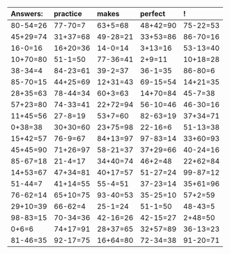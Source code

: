 | Answers: | practice | makes | perfect | ! |
| :--- | :--- | :--- | :--- | :--- |
| 80-54=26 | 77-70=7 | 63+5=68 | 48+42=90 | 75-22=53 | 
| 45+29=74 | 31+37=68 | 49-28=21 | 33+53=86 | 86-70=16 | 
| 16-0=16 | 16+20=36 | 14-0=14 | 3+13=16 | 53-13=40 | 
| 10+70=80 | 51-1=50 | 77-36=41 | 2+9=11 | 10+18=28 | 
| 38-34=4 | 84-23=61 | 39-2=37 | 36-1=35 | 86-80=6 | 
| 85-70=15 | 44+25=69 | 12+31=43 | 69-15=54 | 14+21=35 | 
| 28+35=63 | 78-44=34 | 60+3=63 | 14+70=84 | 45-7=38 | 
| 57+23=80 | 74-33=41 | 22+72=94 | 56-10=46 | 46-30=16 | 
| 11+45=56 | 27-8=19 | 53+7=60 | 82-63=19 | 37+34=71 | 
| 0+38=38 | 30+30=60 | 23+75=98 | 22-16=6 | 51-13=38 | 
| 15+42=57 | 76-9=67 | 84+13=97 | 97-83=14 | 33+60=93 | 
| 45+45=90 | 71+26=97 | 58-21=37 | 37+29=66 | 40-24=16 | 
| 85-67=18 | 21-4=17 | 34+40=74 | 46+2=48 | 22+62=84 | 
| 14+53=67 | 47+34=81 | 40+17=57 | 51-27=24 | 99-87=12 | 
| 51-44=7 | 41+14=55 | 55-4=51 | 37-23=14 | 35+61=96 | 
| 76-62=14 | 65+10=75 | 93-40=53 | 35-25=10 | 57+2=59 | 
| 29+10=39 | 66-62=4 | 25-1=24 | 51-1=50 | 48-43=5 | 
| 98-83=15 | 70-34=36 | 42-16=26 | 42-15=27 | 2+48=50 | 
| 0+6=6 | 74+17=91 | 28+37=65 | 32+57=89 | 36-13=23 | 
| 81-46=35 | 92-17=75 | 16+64=80 | 72-34=38 | 91-20=71 | 
